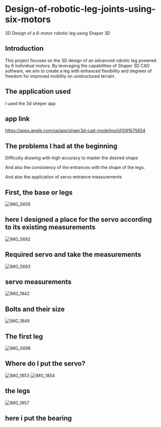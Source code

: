 # Design-of-robotic-leg-joints-using-six-motors
3D Design of a 6-motor robotic leg using Shaper 3D

## Introduction

This project focuses on the 3D design of an advanced robotic leg powered by 6 individual motors. 
By leveraging the capabilities of Shaper 3D CAD software, we aim to create a leg with enhanced flexibility and degrees of freedom for improved mobility on unstructured terrain.

## The application used

I used the 3d sheper app
## app link 
https://apps.apple.com/sa/app/shapr3d-cad-modeling/id1091675654

## The problems I had at the beginning
Difficulty drawing with high accuracy to master the desired shape

And also the consistency of the entrances with the shape of the legs.

And also the application of servo entrance measurements

 ## First, the base or legs
 ![IMG_5656](https://github.com/ijana7/Design-of-robotic-leg-joints-using-six-motors/assets/173642526/bfcab3ea-3a20-4504-8d86-a5928353443e)


 ## here I designed a place for the servo according to its existing measurements
 ![IMG_5692](https://github.com/ijana7/Design-of-robotic-leg-joints-using-six-motors/assets/173642526/49909374-ec2c-412e-bf74-009764d93fc3)
 
 
## Required servo and take the measurements
![IMG_5693](https://github.com/ijana7/Design-of-robotic-leg-joints-using-six-motors/assets/173642526/0632f9cc-09fd-4cd6-9b93-b516f36858bb)


## servo measurements

![IMG_1842](https://github.com/ijana7/Design-of-robotic-leg-joints-using-six-motors/assets/173642526/467ee52c-7302-4ea4-a52b-62b4fed15e1d)

## Bolts and their size

 
![IMG_1849](https://github.com/ijana7/Design-of-robotic-leg-joints-using-six-motors/assets/173642526/485ef4fa-ca6c-4896-940a-3c00e7c73e43)

## The first leg
![IMG_5698](https://github.com/ijana7/Design-of-robotic-leg-joints-using-six-motors/assets/173642526/370383b2-6464-4184-8eec-a611760cb217)


## Where do I put the servo?
![IMG_1853](https://github.com/ijana7/Design-of-robotic-leg-joints-using-six-motors/assets/173642526/925a94ba-aacf-4cd2-b8c3-f9000dd107f6)
![IMG_1854](https://github.com/ijana7/Design-of-robotic-leg-joints-using-six-motors/assets/173642526/ad38bf12-6116-4c2a-a5c3-8eb651261d8c)

## the legs
![IMG_1857](https://github.com/ijana7/Design-of-robotic-leg-joints-using-six-motors/assets/173642526/52d1b724-ee5b-4cf4-b0d6-d7cb414e3fed)

## here i put the bearing 
